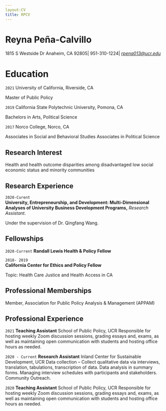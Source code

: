 ```yaml
---
layout:CV
title: RPCV
---
```


# Reyna Peña-Calvillo 
1815 S Westside Dr Anaheim, CA 92805| 951-310-1224| *rpena013@ucr.edu*

# Education 

`2021` University of California, Riverside, CA

Master of Public Policy

`2019` California State Polytechnic University, Pomona, CA 

Bachelors in Arts, Political Science 

`2017` Norco College, Norco, CA 

Associates in Social and Behavioral Studies 
Associates in Political Science 

## Research Interest 

Health and health outcome disparities among disadvantaged low social economic status and minority communities

## Research Experience 

`2020-Curent`  
__University, Entrepreneurship, and Development: Multi-Dimensional Analyses of University Business Development Programs,__ *Research Assistant*. 

Under the supervision of Dr. Qingfang Wang.

## Fellowships 

`2020-Current`
__Randall Lewis Health & Policy Fellow__
 	

`2018- 2019`  
__California Center for Ethics and Policy Fellow__

Topic: Health Care Justice and Health Access in CA	

## Professional Memberships

Member, Association for Public Policy Analysis & Management (APPAM)  

## Professional Experience 

`2021`
__Teaching Assistant__ 
School of Public Policy, UCR
Responsible for hosting weekly Zoom discussion sessions, grading essays and, exams, as well as maintaining open communication with students and hosting office hours as needed. 

`2020 - Current`
__Research Assistant__
Inland Center for Sustainable Development, UCR
Data collection – Collect qualitative data via interviews, translation, tabulations, transcription of data. Data analysis in summary forms. Managing interview schedules with participants and stakeholders. Community Outreach. 

`2020`
__Teaching Assistant__
School of Public Policy, UCR
Responsible for hosting weekly Zoom discussion sessions, grading essays and, exams, as well as maintaining open communication with students and hosting office hours as needed. 
